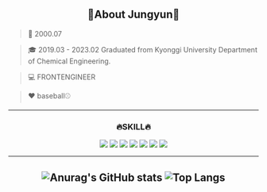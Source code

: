 <div align="center" >

<h2>🩵About Jungyun🩵</h2>

</div>

>🎉 2000.07

>🎓 2019.03 - 2023.02 Graduated from Kyonggi University Department of Chemical Engineering.

>💻 FRONTENGINEER

>❤️ baseball⚾️ 

---

<div align="center" >

<h3>🔥SKILL🔥</h3>

<img src="https://img.shields.io/badge/html5-E34F26?style=for-the-badge&logo=html5&logoColor=white">
<img src="https://img.shields.io/badge/css3-1572B6?style=for-the-badge&logo=css3&logoColor=white">
<img src="https://img.shields.io/badge/JavaScript-F7DF1E?style=for-the-badge&logo=javascript&logoColor=white">
<img src="https://img.shields.io/badge/gatsby-663399?style=for-the-badge&logo=gatsby&logoColor=white">
<img src="https://img.shields.io/badge/reactquery-FF4154?style=for-the-badge&logo=reactquery&logoColor=white">
<img src="https://img.shields.io/badge/typescript-3178c6?style=for-the-badge&logo=typescript&logoColor=white">
<img src="https://img.shields.io/badge/react-61dafb?style=for-the-badge&logo=react&logoColor=white">



---
![Anurag's GitHub stats](https://github-readme-stats.vercel.app/api?username=yun0727&show_icons=true&theme=catppuccin_latte)
![Top Langs](https://github-readme-stats.vercel.app/api/top-langs/?username=yun0727&layout=compact&theme=catppuccin_latte)
---
</div>